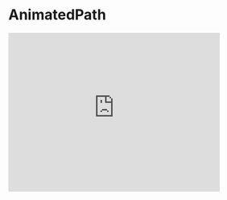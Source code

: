 # AnimatedPath

<iframe width="420" height="315" src="https://www.youtube.com/embed/3qIG5CD90ew" frameborder="0" allowfullscreen></iframe>
